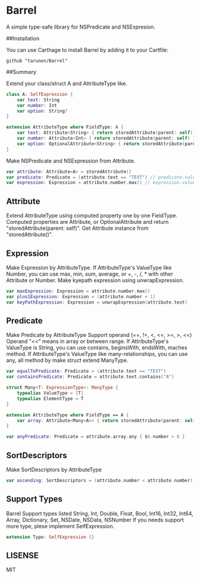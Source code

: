 Barrel
=================

A simple type-safe library for NSPredicate and NSExpresion.

##Installation

You can use Carthage to install Barrel by adding it to your Cartfile:

```ogdl
github "tarunon/Barrel"
```

##Summary

Extend your class/struct A and AttributeType like.
```swift
class A: SelfExpression {
    var text: String
    var number: Int
    var option: String?
}

extension AttributeType where FieldType: A {
    var text: Attribute<String> { return storedAttribute(parent: self) }
    var number: Attribute<Int> { return storedAttribute(parent: self) }
    var option: OptionalAttribute<String> { return storedAttribute(parent: self) }
}
```

Make NSPredicate and NSExpression from Attribute<A>.
```swift
var attribute: Attribute<A> = storedAttribute()
var predicate: Predicate = (attribute.text == "TEXT") // predicate.value is NSPredicate
var expression: Expression = attribute.number.max() // expression.value is NSExpression
```

## Attribute

Extend AttributeType using computed property one by one FieldType.
Computed properties are Attribute<T>, or OptionalAttribute<T> and return "storedAttribute(parent: self)".
Get Attribute instance from "storedAttribute()".

## Expression

Make Expression by AttributeType.
If AttributeType's ValueType like Number, you can use max, min, sum, average, or +, -, /, * with other Attribute or Number.
Make kyepath expression using unwrapExpression.
```swift
var maxExpression: Expression = attribute.number.max()
var plus1Expression: Expression = (attribute.number + 1)
var keyPathExpression: Expression = unwrapExpression(attribute.text)
```

## Predicate

Make Predicate by AttributeType
Support operand (==, !=, <, <=, >=, >, <<)
Operand "<<" means in array or between range.
If AttributeType's ValueType is String, you can use contains, beginsWith, endsWith, maches method.
If AttributeType's ValueType like many-relationships, you can use any, all method by make struct extend ManyType.
```swift
var equalToPredicate: Predicate = (attribute.text == "TEST")
var containsPredicate: Predicate = attribute.text.contains("A")

struct Many<T: ExpressionType>: ManyType {
    typealias ValueType = [T]
    typealias ElementType = T
}

extension AttributeType where FieldType == A {
    var array: Attribute<Many<A>> { return storedAttribute(parent: self) }
}

var anyPredicate: Predicate = attribute.array.any { $0.number > 0 }
```

## SortDescriptors

Make SortDescriptors by AttributeType
```swift
var ascending: SortDescriptors = (attribute.number < attribute.number)
```

## Support Types
Barrel Support types listed
String, Int, Double, Float, Bool, Int16, Int32, Int64, Array, Dictionary, Set, NSDate, NSData, NSNumber
If you needs support more type, plese implement SelfExpression.
```swift
extension Type: SelfExpression {}
```
## LISENSE
MIT
